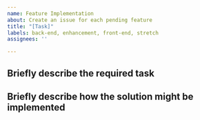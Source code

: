 ```yaml
---
name: Feature Implementation
about: Create an issue for each pending feature
title: "[Task]"
labels: back-end, enhancement, front-end, stretch
assignees: ''

---
```


**Briefly describe the required task**
- 

**Briefly describe how the solution might be implemented**
-

